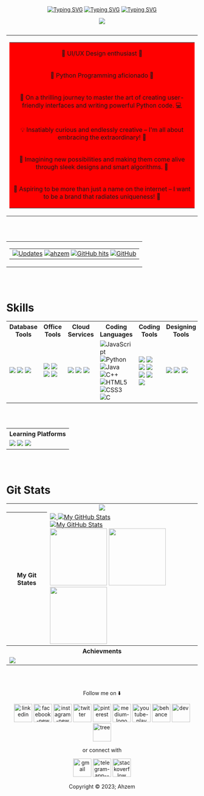 <div align="center">
<a href="https://git.io/typing-svg"><img src="https://readme-typing-svg.demolab.com?font=Fira+Code&weight=700&size=56&duration=3000&pause=3000&color=FF0000&center=true&multiline=true&random=false&width=1440&height=80&lines=Hi%2C+I'm+Ahzem+👋" alt="Typing SVG" /></a>
<a href="https://git.io/typing-svg"><img src="https://readme-typing-svg.demolab.com?font=Fira+Code&weight=700&size=56&duration=3500&pause=2000&color=C0C0C0&center=true&multiline=true&random=false&width=1440&height=80&lines=The+Name+That+Rhymes+With+'Awesom'" alt="Typing SVG" /></a>
<a href="https://git.io/typing-svg"><img src="https://readme-typing-svg.demolab.com?font=Fira+Code&weight=700&size=56&duration=3200&pause=2000&color=077FFB&center=true&multiline=true&random=false&width=1440&height=80&lines=It%E2%80%99s+great+to+meet+you!+%F0%9F%A4%A9" alt="Typing SVG" /></a>

<img src="https://github.com/Ahzem/Ahzem/assets/123859613/1efabbfd-9f49-4eb7-bf31-d72d04af27ca"></div>

##  

<table align="center">
    <tr>
        <td>
            <table bgcolor="red" align="center">
                <tr><td align="center"><p>🎨 UI/UX Design enthusiast 🎨</p></td></tr>
                <tr><td align="center"><p>🐍 Python Programming aficionado 🐍</p></td></tr>
                <tr><td align="center"><p>🚀 On a thrilling journey to master the art of creating user-friendly interfaces and writing powerful Python code. 💻</p></td></tr>
                <tr><td align="center"><p>💡 Insatiably curious and endlessly creative – I'm all about embracing the extraordinary! 🌟</p></td></tr>
                <tr><td align="center"><p>🔮 Imagining new possibilities and making them come alive through sleek designs and smart algorithms. 🌈</p></td></tr>
                <tr><td align="center"><p>🌟 Aspiring to be more than just a name on the internet – I want to be a brand that radiates uniqueness! 🚀</p></td></tr>
            </table>
        </td>
    </tr>
</table>

<br><br>

<table align="center">
    <tr>
        <td>
            <table align="center">
                <tr>
                    <td align="center">
                        <a href="https://github.com/ahzem?tab=followers" target="_blank"><img alt="Updates" src="https://img.shields.io/badge/--000000?style=flat-square&logo=RSS&logoColor=white"></a>
                        <a href="https://github.com/ahzem" target="_blank"><img alt="ahzem" src="https://badges.pufler.dev/visits/ahzem/ahzem?logo=GitHub&label=visits&color=success&logoColor=white&style=flat-square"/></a>
                        <a href="https://github.com/ahzem/ahzem" target="_blank"><img alt="GitHub hits" src="https://img.shields.io/github/last-commit/ahzem/ahzem?label=profile%20updated&style=flat-square"></a>
                        <a href="https://github.com/ahzem" target="_blank"><img alt="GitHub" src="https://img.shields.io/github/followers/Ahzem?label=Follow&style=social"></a>
                    </td>
                </tr>
            </table>
        </td>
    </tr>
</table>

<br><br>
<h1>Skills</h1>

<div align="center">
    <table>
            <th>Database Tools</th>
            <th>Office Tools</th>
            <th>Cloud Services</th>
            <th>Coding Languages</th>
            <th>Coding Tools</th>
            <th>Designing Tools</th>
            <tr>
                <td>
                      <img src="https://img.shields.io/badge/MongoDB-4EA94B?style=for-the-badge&logo=mongodb&logoColor=white">
                      <img src="https://img.shields.io/badge/MySQL-00000F?style=for-the-badge&logo=mysql&logoColor=white">
                      <img src="https://img.shields.io/badge/Access-A4373A?style=for-the-badge&logo=microsoft-access&logoColor=white">
                </td>
                <td>
                      <img src="https://img.shields.io/badge/Excel-217346?style=for-the-badge&logo=microsoft-excel&logoColor=white">
                      <img src="https://img.shields.io/badge/PowerPoint-B7472A?style=for-the-badge&logo=microsoft-powerpoint&logoColor=white">
                      <img src="https://img.shields.io/badge/Word-2B579A?style=for-the-badge&logo=microsoft-word&logoColor=white">
                      <img src="https://img.shields.io/badge/Office-D83B01?style=for-the-badge&logo=microsoft-office&logoColor=white">
                </td>
                <td>
                      <img src="https://img.shields.io/badge/AWS-232F3E?style=for-the-badge&logo=amazon-aws&logoColor=white">
                      <img src="https://img.shields.io/badge/Azure-0089D6?style=for-the-badge&logo=microsoft-azure&logoColor=white">
                      <img src="https://img.shields.io/badge/Google_Cloud-4285F4?style=for-the-badge&logo=google-cloud&logoColor=white">
                </td>
                <td>           
                      <img alt="JavaScript" src="https://img.shields.io/badge/JavaScript-F7DF1E?style=for-the-badge&logo=javascript&logoColor=black">
                      <img alt="Python" src="https://img.shields.io/badge/Python-3776AB?style=for-the-badge&logo=python&logoColor=white">
                      <img alt="Java" src="https://img.shields.io/badge/Java-ED8B00?style=for-the-badge&logo=openjdk&logoColor=white">
                      <img alt="C++" src="https://img.shields.io/badge/C%2B%2B-00599C?style=for-the-badge&logo=c%2B%2B&logoColor=white">
                      <img alt="HTML5" src="https://img.shields.io/badge/HTML-239120?style=for-the-badge&logo=html5&logoColor=white">
                      <img alt="CSS3" src="https://img.shields.io/badge/CSS-239120?&style=for-the-badge&logo=css3&logoColor=white">
                      <img alt="C" src="https://img.shields.io/badge/C-00599C?style=for-the-badge&logo=c&logoColor=white">
                </td>
                <td>
                      <img src="https://img.shields.io/badge/GIT-E44C30?style=for-the-badge&logo=git&logoColor=white">
                      <img src="https://img.shields.io/badge/GitHub-100000?style=for-the-badge&logo=github&logoColor=white">
                      <img src="https://img.shields.io/badge/GitLab-330F63?style=for-the-badge&logo=gitlab&logoColor=white">
                      <img src="https://img.shields.io/badge/VS_Code-0078D4?style=for-the-badge&logo=visual%20studio%20code&logoColor=white">
                      <img src="https://img.shields.io/badge/Linux-FCC624?style=for-the-badge&logo=linux&logoColor=black">
                      <img src="https://img.shields.io/badge/Android-3DDC84?style=for-the-badge&logo=android&logoColor=white">
                      <img src="https://img.shields.io/badge/Windows-0078D6?style=for-the-badge&logo=windows&logoColor=white">
                </td>
                <td>        
                      <img src="https://img.shields.io/badge/Figma-F24E1E?style=for-the-badge&logo=figma&logoColor=white">
                      <img src="https://img.shields.io/badge/Canva-%2300C4CC.svg?&style=for-the-badge&logo=Canva&logoColor=white">
                      <img src="https://img.shields.io/badge/Adobe%20Illustrator-FF9A00?style=for-the-badge&logo=adobe%20illustrator&logoColor=white">
                </td>
            </tr>
    </table>
</div>

<br><br>

<table align="center">
    <tr>
        <th>Learning Platforms</th>
    </tr>
    <tr>
        <td>
            <img src="https://img.shields.io/badge/Coursera-0056D2?style=for-the-badge&logo=Coursera&logoColor=white">
            <img src="https://img.shields.io/badge/Udemy-EC5252?style=for-the-badge&logo=Udemy&logoColor=white">
            <img src="https://img.shields.io/badge/-Sololearn-3a464b?style=for-the-badge&logo=Sololearn&logoColor=white">
        </td>
    </tr>
    
</table>

<br><br>
<h1>Git Stats</h1>

<table>
    <tr>
        <td align="center" colspan="4">
            <a href="https://github.com/ahzem/github-profile-trophy"><img src="https://github-profile-trophy.vercel.app/?username=ahzem&theme=tokyonight&row=1&column=6"></a>
        </td>
    </tr>
    <tr>
        <th colspan="3">My Git States</th>
        <td>
            <a href="https://github.com/ahzem#gh-dark-mode-only">
                <img src="https://github-readme-streak-stats.herokuapp.com/?user=ahzem&theme=tokyonight"/>
            </a>
            <a href="https://github.com/ahzem">
                <img src="https://github-readme-stats.vercel.app/api?username=ahzem&theme=tokyonight" alt="My GitHub Stats"/>
            </a><br>
            <a href="https://github.com/ahzem#gh-dark-mode-only">
                <img src="https://github-readme-stats.vercel.app/api/top-langs/?username=ahzem&theme=tokyonight" alt="My GitHub Stats"/>
            </a><br>
            <img width="150" height="150" src="https://github.com/Ahzem/Ahzem/assets/123859613/9521fa34-a2c8-4643-ade2-a53a804204fd">
            <img width="150" height="150" src="https://github.githubassets.com/images/modules/profile/achievements/pull-shark-default.png">
            <img width="150" height="150" src="https://github.githubassets.com/images/modules/profile/achievements/quickdraw-default.png">
        </td>
    </tr>
    <th colspan="4">
        Achievments
    </th>
    <tr>
        <td colspan="4">
        <a href="https://holopin.io/@ahzem"><img src="https://holopin.me/ahzem"></a>
        </td>  
    </tr>
</table>
<br><br>


<p align="center">Follow me on ⬇️ </p>

<div align="center">
    <a href="https://www.linkedin.com/in/Ahzem/" target="_blank" class="follow-button"><img width="48" height="48" src="https://img.icons8.com/fluency/48/linkedin.png" alt="linkedin"></a>
    <a href="https://www.facebook.com/mfm.ahzem"><img width="48" height="48" src="https://img.icons8.com/fluency/48/facebook-new.png" alt="facebook-new"/></a>
    <a href="https://www.instagram.com/_ahzem_" target="_blank"><img width="48" height="48" src="https://img.icons8.com/fluency/48/instagram-new.png" alt="instagram-new"/></a>
    <a href="https://twitter.com/intent/follow?screen_name=_ahzem_" target="_blank"><img width="48" height="48" src="https://img.icons8.com/fluency/48/twitter.png" alt="twitter"/></a>
    <a href="https://www.pinterest.com/ahzem1422/" target="_blank"><img width="48" height="48" src="https://img.icons8.com/fluency/48/pinterest.png" alt="pinterest"/></a>
    <a href="https://medium.com/@ahzem" target="_blank"><img width="48" height="48" src="https://img.icons8.com/color/48/000000/medium-logo.png" alt="medium-logo"/></a>
    <a href="https://www.youtube.com/@ahzemkingster" target="_blank"><img width="48" height="48" src="https://img.icons8.com/color/48/000000/youtube-play.png" alt="youtube-play"/></a>
    <a href="https://www.behance.net/ahzem" target="_blank"><img width="48" height="48" src="https://img.icons8.com/color/48/000000/behance.png" alt="behance"/></a>
    <a href="https://dev.to/ahzem" target="_blank"><img width="48" height="48" src="https://img.icons8.com/windows/32/000000/dev.png" alt="dev"/></a>
    <a href="https://tree-nation.com/trees/view/5253803" target="_blank"><img width="48" height="48" src="https://growtrees.b-cdn.net/images/treenation3.png" alt="tree"/></a>
</div>

<p align="center"> or connect with </p>

<div align="center">
    <a href="mailto:ahzemkingster1422@gmail.com" target="_blank"><img width="48" height="48" src="https://img.icons8.com/color/48/000000/gmail.png" alt="gmail"/></a>
    <a href="https://t.me/mfm_ahzem" target="_blank"><img width="48" height="48" src="https://img.icons8.com/color/48/000000/telegram-app--v1.png" alt="telegram-app--v1"/></a>
    <a href="https://stackoverflow.com/users/21335921/ahzem?tab=profile" target="_blank"><img width="48" height="48" src="https://img.icons8.com/color/48/000000/stackoverflow.png" alt="stackoverflow"/></a>
</div>


<footer>
                    <p align="center">Copyright © 2023; Ahzem</p>
</footer>


